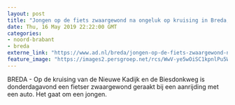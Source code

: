 ```yaml
---
layout: post
title: "Jongen op de fiets zwaargewond na ongeluk op kruising in Breda, traumaheli geland"
date: Thu, 16 May 2019 22:22:00 GMT
categories: 
- noord-brabant 
- breda 
externe_link: "https://www.ad.nl/breda/jongen-op-de-fiets-zwaargewond-na-ongeluk-op-kruising-in-breda-traumaheli-geland~a7b6021e/"
feature_image: "https://images2.persgroep.net/rcs/WwV-ye5wOiSC1kpnlPu5Wjqpilo/diocontent/148564613/_fitwidth/400/?appId=21791a8992982cd8da851550a453bd7f&quality=0.7"
---
```


BREDA - Op de kruising van de Nieuwe Kadijk en de Biesdonkweg is donderdagavond een fietser zwaargewond geraakt bij een aanrijding met een auto. Het gaat om een jongen.
